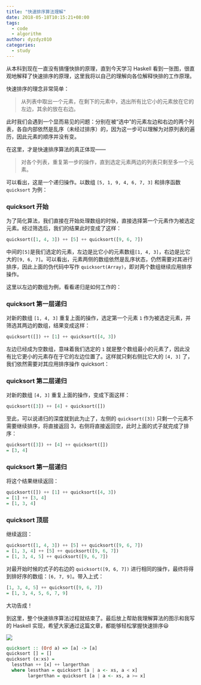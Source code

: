 ```yaml
---
title: "快速排序算法理解"
date: 2018-05-18T10:15:21+08:00
tags:
  - code
  - algorithm
author: dyzdyz010
categories:
  - study
---
```


从本科到现在一直没有搞懂快排的原理，直到今天学习 Haskell 看到一张图，很直观地解释了快速排序的原理，这里我将以自己的理解向各位解释快排的工作原理。

快速排序的理念非常简单：

> 从列表中取出一个元素，在剩下的元素中，选出所有比它小的元素放在它的左边，其余的放在右边。

此时我们会遇到一个显而易见的问题：分别在被“选中”的元素左边和右边的两个列表，各自内部依然是乱序（未经过排序）的，因为这一步可以理解为对原列表的遍历，因此元素的顺序并没有变。

在这里，才是快速排序算法的真正体现——

> 对各个列表，重复第一步的操作，直到选定元素两边的列表只剩至多一个元素。

可以看出，这是一个递归操作。以数组 `[5, 1, 9, 4, 6, 7, 3]` 和排序函数 `quicksort` 为例：

### quicksort 开始

为了简化算法，我们直接在开始处理数组的时候，直接选择第一个元素作为被选定元素。经过筛选后，我们的结果此时变成了这样：

```haskell
quicksort([1, 4, 3]) ++ [5] ++ quicksort([9, 6, 7])
```

中间的`[5]`是我们选定的元素，左边是比它小的元素数组`[1, 4, 3]`，右边是比它大的`[9, 6, 7]`。可以看出，元素两侧的数组依然是乱序状态，仍然需要对其进行排序，因此上面的伪代码中写作 `quicksort(Array)`，即对两个数组继续应用排序操作。

这里以左边的数组为例，看看递归是如何工作的：

### quicksort 第一层递归

对新的数组 `[1, 4, 3]` 重复上面的操作，选定第一个元素 `1` 作为被选定元素，并筛选其两边的数组，结果变成这样：

```haskell
quicksort([]) ++ [1] ++ quicksort([4, 3])
```

左边已经成为空数组，意味着我们选定的 `1` 就是整个数组最小的元素了，因此没有比它更小的元素存在于它的左边位置了。这样就只剩右侧比它大的 `[4, 3]` 了，我们依然需要对其应用排序操作 quicksort：

### quicksort 第二层递归

对新的数组 `[4, 3]` 重复上面的操作，变成下面这样：

```haskell
quicksort([3]) ++ [4] + quicksort([])
```

至此，可以说递归的深度就到此为止了，左侧的 `quicksort([3])` 只剩一个元素不需要继续排序，将直接返回 3，右侧将直接返回空，此时上面的式子就完成了排序：

```haskell
quicksort([3]) ++ [4] ++ quicksort([])
= [3, 4]
```

### quicksort 第一层递归

将这个结果继续返回：

```haskell
quicksort([]) ++ [1] ++ quicksort([4, 3])
= [1] ++ [3, 4]
= [1, 3, 4]
```

### quicksort 顶层

继续返回：

```haskell
quicksort([1, 4, 3]) ++ [5] ++ quicksort([9, 6, 7])
= [1, 3, 4] ++ [5] ++ quicksort([9, 6, 7])
= [1, 3, 4, 5] ++ quicksort([9, 6, 7])
```

对最开始时候的式子的右边的 `quicksort([9, 6, 7])` 进行相同的操作，最终将得到排好序的数组：`[6, 7, 9]`。带入上式：

```haskell
[1, 3, 4, 5] ++ quicksort([9, 6, 7])
= [1, 3, 4, 5, 6, 7, 9]
```

大功告成！

到这里，整个快速排序算法过程就结束了。最后放上帮助我理解算法的图示和我写的 Haskell 实现，希望大家通过这篇文章，都能够轻松掌握快速排序😃

![](@blogimg/2018/05/quicksort.png)

```haskell
quicksort :: (Ord a) => [a] -> [a]
quicksort [] = []
quicksort (x:xs) =
  lessthan ++ [x] ++ largerthan
  where lessthan = quicksort [a | a <- xs, a < x]
        largerthan = quicksort [a | a <- xs, a >= x]
```